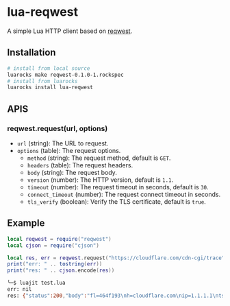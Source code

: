 # lua-reqwest

A simple Lua HTTP client based on [reqwest](https://docs.rs/reqwest/latest/reqwest/).

## Installation

```sh
# install from local source
luarocks make reqwest-0.1.0-1.rockspec
# install from luarocks
luarocks install lua-reqwest
```

## APIS

### reqwest.request(url, options)

- `url` (string): The URL to request.
- `options` (table): The request options.
  - `method` (string): The request method, default is `GET`.
  - `headers` (table): The request headers.
  - `body` (string): The request body.
  - `version` (number): The HTTP version, default is `1.1`.
  - `timeout` (number): The request timeout in seconds, default is `30`.
  - `connect_timeout` (number): The request connect timeout in seconds.
  - `tls_verify` (boolean): Verify the TLS certificate, default is `true`.

## Example

```lua
local reqwest = require("reqwest")
local cjson = require("cjson")

local res, err = reqwest.request("https://cloudflare.com/cdn-cgi/trace", { headers = { ["User-Agent"] = "reqwest" }, version = 2 })
print("err: " .. tostring(err))
print("res: " .. cjson.encode(res))
```

```sh
╰─$ luajit test.lua                                      
err: nil
res: {"status":200,"body":"fl=464f193\nh=cloudflare.com\nip=1.1.1.1\nts=1725552998.6\nvisit_scheme=https\nuag=reqwest\ncolo=SJC\nsliver=none\nhttp=http\/2\nloc=US\ntls=TLSv1.3\nsni=plaintext\nwarp=off\ngateway=off\nrbi=off\nkex=X25519\n","headers":{"date":"Thu, 05 Sep 2024 16:16:38 GMT","cf-ray":"8be786613aeacf2e-SJC","content-type":"text\/plain","x-content-type-options":"nosniff","server":"cloudflare","cache-control":"no-cache","x-frame-options":"DENY","access-control-allow-origin":"*","expires":"Thu, 01 Jan 1970 00:00:01 GMT"}}
```
